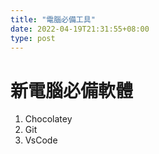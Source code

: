 ```yaml
---
title: "電腦必備工具"
date: 2022-04-19T21:31:55+08:00
type: post
---
```


# 新電腦必備軟體

1. Chocolatey
2. Git
3. VsCode

